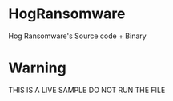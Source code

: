 # HogRansomware
Hog Ransomware's Source code + Binary

# Warning
THIS IS A LIVE SAMPLE DO NOT RUN THE FILE
